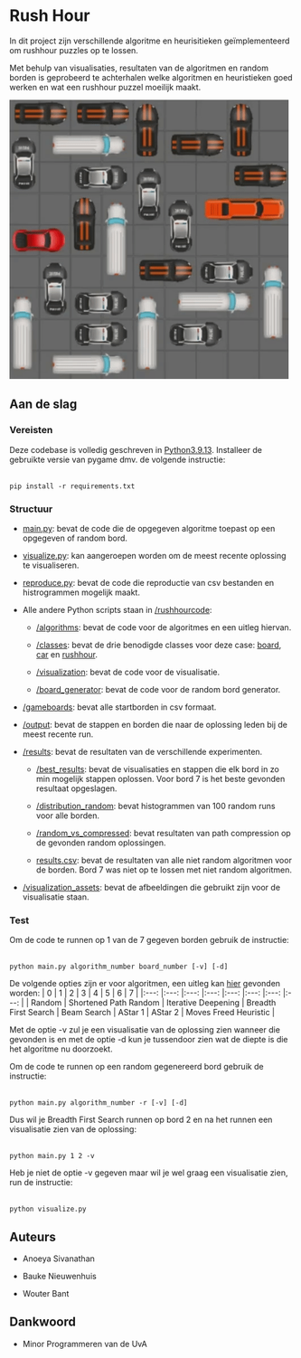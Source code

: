 
# Rush Hour

In dit project zijn verschillende algoritme en heurisitieken geïmplementeerd om rushhour puzzles op te lossen.

Met behulp van visualisaties, resultaten van de algoritmen en random borden is geprobeerd te achterhalen welke algoritmen en heuristieken goed werken en wat een rushhour puzzel moeilijk maakt.

![Solve Rush Hour](results/best_results/visualizations/board6.gif)

## Aan de slag

### Vereisten

Deze codebase is volledig geschreven in [Python3.9.13](https://www.python.org/downloads/). Installeer de gebruikte versie van pygame dmv. de volgende instructie:

```

pip install -r requirements.txt

```
  
### Structuur

* [main.py](main.py): bevat de code die de opgegeven algoritme toepast op een opgegeven of random bord.

* [visualize.py](visualize.py): kan aangeroepen worden om de meest recente oplossing te visualiseren.

* [reproduce.py](reproduce.py): bevat de code die reproductie van csv bestanden en histrogrammen mogelijk maakt.

* Alle andere Python scripts staan in [/rushhourcode](rushhourcode):

  * [/algorithms](rushhourcode/algorithms): bevat de code voor de algoritmes en een uitleg hiervan.

  * [/classes](rushhourcode/classes): bevat de drie benodigde classes voor deze case: [board](rushhourcode/classes/board.py), [car](rushhourcode/classes/car.py) en [rushhour](rushhourcode/classes/rushhour.py).

  * [/visualization](rushhourcode/visualization): bevat de code voor de visualisatie.

  * [/board_generator](rushhourcode/board_generator): bevat de code voor de random bord generator.

* [/gameboards](gameboards): bevat alle startborden in csv formaat.

* [/output](output): bevat de stappen en borden die naar de oplossing leden bij de meest recente run.

* [/results](results): bevat de resultaten van de verschillende experimenten.

  * [/best_results](results/best_results): bevat de visualisaties en stappen die elk bord in zo min mogelijk stappen oplossen. Voor bord 7 is het beste gevonden resultaat opgeslagen.

  * [/distribution_random](results/distribution_random/): bevat histogrammen van 100 random runs voor alle borden.

  * [/random_vs_compressed](results/random_vs_compressed): bevat resultaten van path compression op de gevonden random oplossingen.

  * [results.csv](results/results.csv): bevat de resultaten van alle niet random algoritmen voor de borden. Bord 7 was niet op te lossen met niet random algoritmen.

*  [/visualization_assets](visualization_assets): bevat de afbeeldingen die gebruikt zijn voor de visualisatie staan.



### Test

Om de code te runnen op 1 van de 7 gegeven borden gebruik de instructie:

```

python main.py algorithm_number board_number [-v] [-d]

```

De volgende opties zijn er voor algoritmen, een uitleg kan [hier](rushhourcode/algorithms/README.md) gevonden worden:
| 0 	| 1 	| 2 	| 3 	| 4 	| 5 	| 6 	| 7 	|
|:---:	|:---:	|:---:	|:---:	|:---:	|:---:	|:---:	|:---:	|
| Random 	| Shortened Path Random 	| Iterative Deepening 	| Breadth First Search 	| Beam Search 	| AStar 1 	| AStar 2 	| Moves Freed Heuristic 	|

Met de optie -v zul je een visualisatie van de oplossing zien wanneer die gevonden is en met de optie -d kun je tussendoor zien wat de diepte is die het algoritme nu doorzoekt.

  Om de code te runnen op een random gegenereerd bord gebruik de instructie:
```

python main.py algorithm_number -r [-v] [-d]

```

Dus wil je Breadth First Search runnen op bord 2 en na het runnen een visualisatie zien van de oplossing:

```

python main.py 1 2 -v

```

Heb je niet de optie -v gegeven maar wil je wel graag een visualisatie zien, run de instructie:

```

python visualize.py

```

## Auteurs


* Anoeya Sivanathan

* Bauke Nieuwenhuis

* Wouter Bant


## Dankwoord

* Minor Programmeren van de UvA